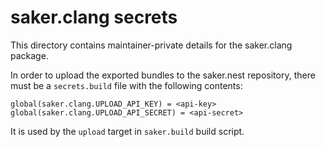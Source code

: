 # saker.clang secrets

This directory contains maintainer-private details for the saker.clang package.

In order to upload the exported bundles to the saker.nest repository, there must be a `secrets.build` file with the following contents:

```
global(saker.clang.UPLOAD_API_KEY) = <api-key>
global(saker.clang.UPLOAD_API_SECRET) = <api-secret>
```

It is used by the `upload` target in `saker.build` build script.